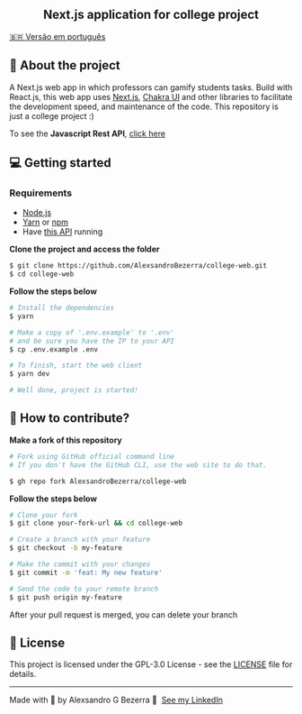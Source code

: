 <h2 align="center">
  Next.js application for college project
</h2>

[:brazil: Versão em português](.github/README-PT.md)

## 💁 About the project

A Next.js web app in which professors can gamify students tasks. Build with React.js, this web app uses [Next.js](https://nextjs.org), [Chakra UI](https://chakra-ui.com) and other libraries to facilitate the development speed, and maintenance of the code. This repository is just a college project :)

To see the **Javascript Rest API**, [click here](https://github.com/AlexsandroBezerra/college-api)

## 💻 Getting started

### Requirements

- [Node.js](https://nodejs.org/en/)
- [Yarn](https://classic.yarnpkg.com/) or [npm](https://www.npmjs.com/)
- Have [this API](https://github.com/AlexsandroBezerra/college-api) running

**Clone the project and access the folder**

```bash
$ git clone https://github.com/AlexsandroBezerra/college-web.git
$ cd college-web
```

**Follow the steps below**

```bash
# Install the dependencies
$ yarn

# Make a copy of '.env.example' to '.env'
# and be sure you have the IP to your API
$ cp .env.example .env

# To finish, start the web client
$ yarn dev

# Well done, project is started!
```

## 🤔 How to contribute?

**Make a fork of this repository**

```bash
# Fork using GitHub official command line
# If you don't have the GitHub CLI, use the web site to do that.

$ gh repo fork AlexsandroBezerra/college-web
```

**Follow the steps below**

```bash
# Clone your fork
$ git clone your-fork-url && cd college-web

# Create a branch with your feature
$ git checkout -b my-feature

# Make the commit with your changes
$ git commit -m 'feat: My new feature'

# Send the code to your remote branch
$ git push origin my-feature
```

After your pull request is merged, you can delete your branch

## 📝 License

This project is licensed under the GPL-3.0 License - see the [LICENSE](LICENSE) file for details.

---

Made with :green_heart: by Alexsandro G Bezerra :wave: &nbsp;[See my LinkedIn](https://www.linkedin.com/in/alexsandrobezerra)
